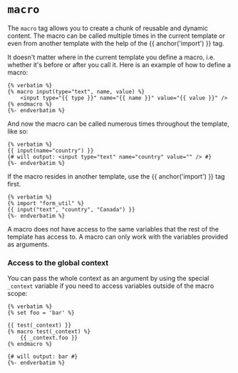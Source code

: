 ---
---

# `macro`
The `macro` tag allows you to create a chunk of reusable and dynamic content. The macro can be called
multiple times in the current template or even from another template with the help of the {{ anchor('import') }} tag.

It doesn't matter where in the current template you define a macro, i.e. whether it's before or after you call it.
Here is an example of how to define a macro:
```twig
{% verbatim %}
{% macro input(type="text", name, value) %}
	<input type="{{ type }}" name="{{ name }}" value="{{ value }}" />
{% endmacro %}
{%- endverbatim %}
```
And now the macro can be called numerous times throughout the template, like so:
```twig
{% verbatim %}
{{ input(name="country") }}
{# will output: <input type="text" name="country" value="" /> #}
{%- endverbatim %}
```
If the macro resides in another template, use the {{ anchor('import') }} tag first.
```twig
{% verbatim %}
{% import "form_util" %}
{{ input("text", "country", "Canada") }}
{%- endverbatim %}
```
A macro does not have access to the same variables that the rest of the template has access to.
A macro can only work with the variables provided as arguments.

### Access to the global context
You can pass the whole context as an argument by using the special `_context` variable if you need to access
variables outside of the macro scope:
```twig
{% verbatim %}
{% set foo = 'bar' %}

{{ test(_context) }}
{% macro test(_context) %}
	{{ _context.foo }}
{% endmacro %}

{# will output: bar #}
{%- endverbatim %}
```

